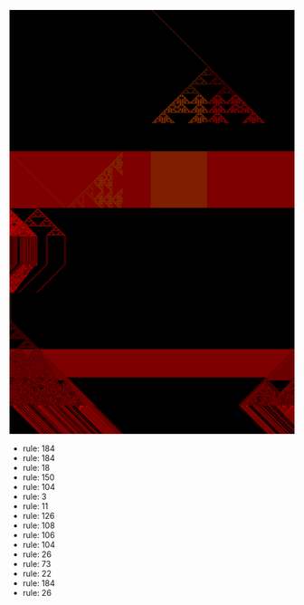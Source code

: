 ![photo](./output.png) 
 * rule: 184
* rule: 184
* rule: 18
* rule: 150
* rule: 104
* rule: 3
* rule: 11
* rule: 126
* rule: 108
* rule: 106
* rule: 104
* rule: 26
* rule: 73
* rule: 22
* rule: 184
* rule: 26
